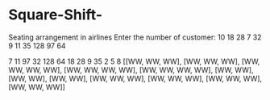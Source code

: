 # Square-Shift-
Seating arrangement in airlines
Enter the number of customer: 
10
18
28
7
32
9
11
35
128
97
64

7
11
97
32
128
64
18
28
9
35
2
5
8
[[WW, WW, WW], [WW, WW, WW], [WW, WW, WW, WW], [WW, WW, WW, WW], [WW, WW, WW, WW], [WW, WW], [WW, WW], [WW, WW], [WW, WW, WW], [WW, WW, WW], [WW, WW, WW], [WW, WW, WW]]
 
